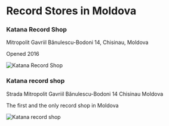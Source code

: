 # Record Stores in Moldova

### Katana Record Shop

Mitropolit Gavriil Bănulescu-Bodoni 14, Chisinau, Moldova

Opened 2016

![Katana Record Shop](https://discogslabs.imgix.net/vinylhub/575506824d8ead001788c3f2.jpg?auto=compress%2Cformat&fit=max&fm=jpg&h=2000&w=2000&s=360eaba083272af50f3309e16db715d8 "Katana Record Shop")

### Katana record shop

Strada Mitropolit Gavriil Bănulescu-Bodoni 14
Chisinau
Moldova

The first and the only record shop in Moldova

![Katana record shop](https://discogslabs.imgix.net/vinylhub/5a1f6b763080c300143e638b.jpg?auto=compress%2Cformat&fit=max&fm=jpg&h=2000&w=2000&s=43f56d1224fe6d8d851dfe7993984e14 "Katana record shop")

